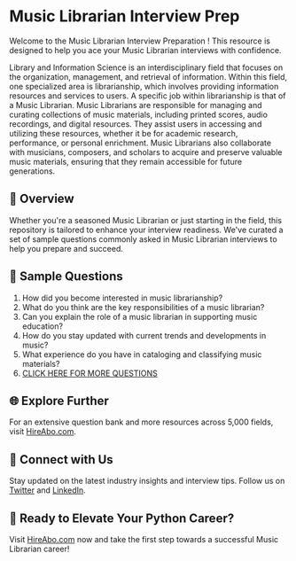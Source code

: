 # Music Librarian Interview Prep

Welcome to the Music Librarian Interview Preparation ! This resource is designed to help you ace your Music Librarian interviews with confidence.

Library and Information Science is an interdisciplinary field that focuses on the organization, management, and retrieval of information. Within this field, one specialized area is librarianship, which involves providing information resources and services to users. A specific job within librarianship is that of a Music Librarian. Music Librarians are responsible for managing and curating collections of music materials, including printed scores, audio recordings, and digital resources. They assist users in accessing and utilizing these resources, whether it be for academic research, performance, or personal enrichment. Music Librarians also collaborate with musicians, composers, and scholars to acquire and preserve valuable music materials, ensuring that they remain accessible for future generations.

## 🚀 Overview

Whether you're a seasoned Music Librarian or just starting in the field, this repository is tailored to enhance your interview readiness. We've curated a set of sample questions commonly asked in Music Librarian interviews to help you prepare and succeed.

## 📝 Sample Questions

1. How did you become interested in music librarianship?
2. What do you think are the key responsibilities of a music librarian?
3. Can you explain the role of a music librarian in supporting music education?
4. How do you stay updated with current trends and developments in music?
5. What experience do you have in cataloging and classifying music materials?
6. [CLICK HERE FOR MORE QUESTIONS](https://hireabo.com/job/18_0_14/Music%20Librarian)

## 🌐 Explore Further

For an extensive question bank and more resources across 5,000 fields, visit [HireAbo.com](https://www.hireabo.com).

## 📱 Connect with Us

Stay updated on the latest industry insights and interview tips. Follow us on [Twitter](https://twitter.com/hireabo) and [LinkedIn](https://www.linkedin.com/in/hire-abo-3609972a8/).

## 🚀 Ready to Elevate Your Python Career?

Visit [HireAbo.com](https://www.hireabo.com) now and take the first step towards a successful Music Librarian career!